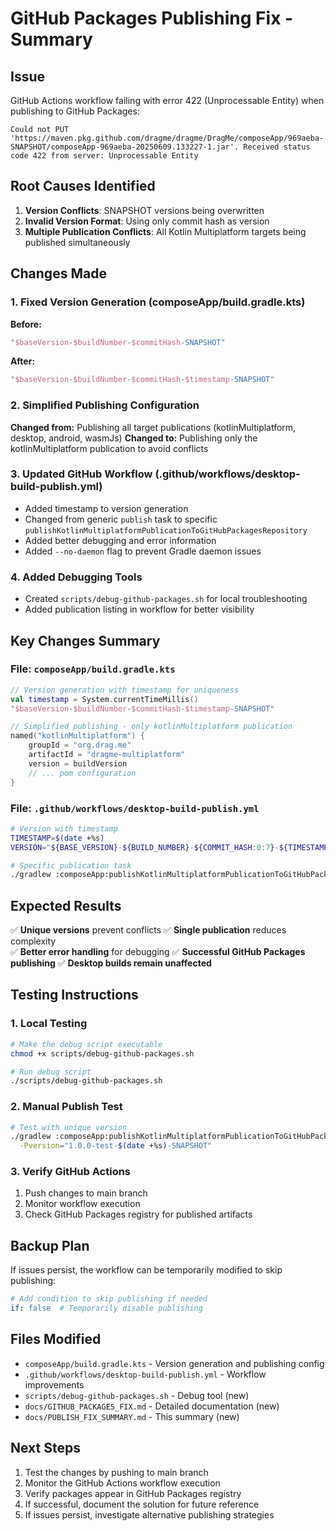 # GitHub Packages Publishing Fix - Summary

## Issue
GitHub Actions workflow failing with error 422 (Unprocessable Entity) when publishing to GitHub Packages:
```
Could not PUT 'https://maven.pkg.github.com/dragme/dragme/DragMe/composeApp/969aeba-SNAPSHOT/composeApp-969aeba-20250609.133227-1.jar'. Received status code 422 from server: Unprocessable Entity
```

## Root Causes Identified
1. **Version Conflicts**: SNAPSHOT versions being overwritten
2. **Invalid Version Format**: Using only commit hash as version
3. **Multiple Publication Conflicts**: All Kotlin Multiplatform targets being published simultaneously

## Changes Made

### 1. Fixed Version Generation (composeApp/build.gradle.kts)
**Before:**
```kotlin
"$baseVersion-$buildNumber-$commitHash-SNAPSHOT"
```
**After:**
```kotlin
"$baseVersion-$buildNumber-$commitHash-$timestamp-SNAPSHOT"
```

### 2. Simplified Publishing Configuration
**Changed from:** Publishing all target publications (kotlinMultiplatform, desktop, android, wasmJs)
**Changed to:** Publishing only the kotlinMultiplatform publication to avoid conflicts

### 3. Updated GitHub Workflow (.github/workflows/desktop-build-publish.yml)
- Added timestamp to version generation
- Changed from generic `publish` task to specific `publishKotlinMultiplatformPublicationToGitHubPackagesRepository`
- Added better debugging and error information
- Added `--no-daemon` flag to prevent Gradle daemon issues

### 4. Added Debugging Tools
- Created `scripts/debug-github-packages.sh` for local troubleshooting
- Added publication listing in workflow for better visibility

## Key Changes Summary

### File: `composeApp/build.gradle.kts`
```kotlin
// Version generation with timestamp for uniqueness
val timestamp = System.currentTimeMillis()
"$baseVersion-$buildNumber-$commitHash-$timestamp-SNAPSHOT"

// Simplified publishing - only kotlinMultiplatform publication
named("kotlinMultiplatform") {
    groupId = "org.drag.me"
    artifactId = "dragme-multiplatform"
    version = buildVersion
    // ... pom configuration
}
```

### File: `.github/workflows/desktop-build-publish.yml`
```bash
# Version with timestamp
TIMESTAMP=$(date +%s)
VERSION="${BASE_VERSION}-${BUILD_NUMBER}-${COMMIT_HASH:0:7}-${TIMESTAMP}-SNAPSHOT"

# Specific publication task
./gradlew :composeApp:publishKotlinMultiplatformPublicationToGitHubPackagesRepository
```

## Expected Results
✅ **Unique versions** prevent conflicts
✅ **Single publication** reduces complexity  
✅ **Better error handling** for debugging
✅ **Successful GitHub Packages publishing**
✅ **Desktop builds remain unaffected**

## Testing Instructions

### 1. Local Testing
```bash
# Make the debug script executable
chmod +x scripts/debug-github-packages.sh

# Run debug script
./scripts/debug-github-packages.sh
```

### 2. Manual Publish Test
```bash
# Test with unique version
./gradlew :composeApp:publishKotlinMultiplatformPublicationToGitHubPackagesRepository \
  -Pversion="1.0.0-test-$(date +%s)-SNAPSHOT"
```

### 3. Verify GitHub Actions
1. Push changes to main branch
2. Monitor workflow execution
3. Check GitHub Packages registry for published artifacts

## Backup Plan
If issues persist, the workflow can be temporarily modified to skip publishing:
```yaml
# Add condition to skip publishing if needed
if: false  # Temporarily disable publishing
```

## Files Modified
- `composeApp/build.gradle.kts` - Version generation and publishing config
- `.github/workflows/desktop-build-publish.yml` - Workflow improvements
- `scripts/debug-github-packages.sh` - Debug tool (new)
- `docs/GITHUB_PACKAGES_FIX.md` - Detailed documentation (new)
- `docs/PUBLISH_FIX_SUMMARY.md` - This summary (new)

## Next Steps
1. Test the changes by pushing to main branch
2. Monitor the GitHub Actions workflow execution
3. Verify packages appear in GitHub Packages registry
4. If successful, document the solution for future reference
5. If issues persist, investigate alternative publishing strategies
